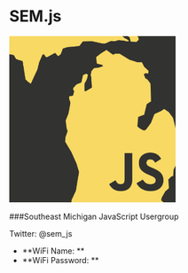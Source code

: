 # SEM.js

<img src="../assets/SEMJS.png" width="300" />

###Southeast Michigan JavaScript Usergroup

Twitter: @sem_js

- **WiFi Name: ** <a href="wifi.html" id="wifiNameValue"></a>
- **WiFi Password: ** <a href="wifi.html" id="wifiPasswordValue"></a>

